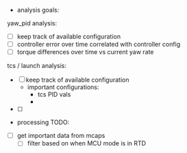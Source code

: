 - analysis goals:



yaw_pid analysis:

- [ ] keep track of available configuration 
- [ ] controller error over time correlated with controller config
- [ ] torque differences over time vs current yaw rate

tcs / launch analysis:

- [ ] keep track of available configuration 
    - important configurations:
        - tcs PID vals
        - 
- [ ] 


- processing TODO:
- [ ] get important data from mcaps
    - [ ] filter based on when MCU mode is in RTD